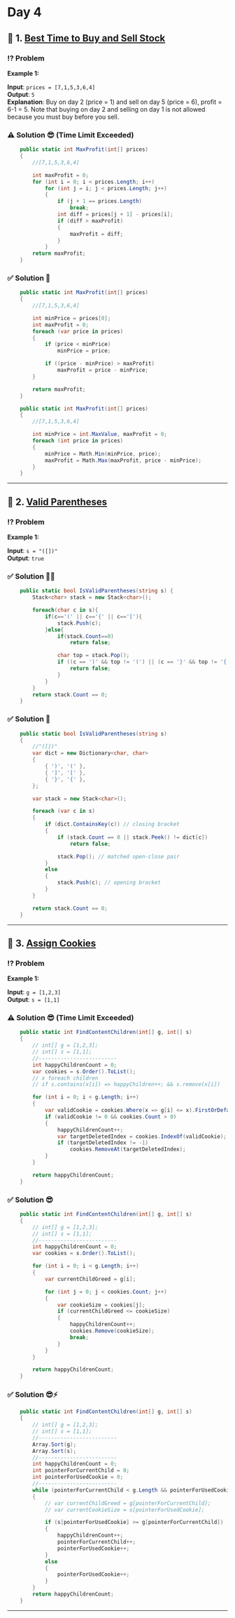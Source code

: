 # Day 4

## 📌 1. [Best Time to Buy and Sell Stock](https://leetcode.com/problems/best-time-to-buy-and-sell-stock/description/)

### ⁉️ Problem

**Example 1:**

**Input**: `prices = [7,1,5,3,6,4]`  
**Output**: `5`  
**Explanation**: Buy on day 2 (price = 1) and sell on day 5 (price = 6), profit = 6-1 = 5.
Note that buying on day 2 and selling on day 1 is not allowed because you must buy before you sell.

### ⚠️ Solution 😎 (Time Limit Exceeded)

```cs
    public static int MaxProfit(int[] prices)
    {
        //[7,1,5,3,6,4]

        int maxProfit = 0;
        for (int i = 0; i < prices.Length; i++)
            for (int j = i; j < prices.Length; j++)
            {
                if (j + 1 == prices.Length)
                    break;
                int diff = prices[j + 1] - prices[i];
                if (diff > maxProfit)
                {
                    maxProfit = diff;
                }
            }
        return maxProfit;
    }
```

### ✅ Solution 🤖

```cs
    public static int MaxProfit(int[] prices)
    {
        //[7,1,5,3,6,4]

        int minPrice = prices[0];
        int maxProfit = 0;
        foreach (var price in prices)
        {
            if (price < minPrice)
                minPrice = price;

            if ((price - minPrice) > maxProfit)
                maxProfit = price - minPrice;
        }

        return maxProfit;
    }
```

```cs
    public static int MaxProfit(int[] prices)
    {
        //[7,1,5,3,6,4]

        int minPrice = int.MaxValue, maxProfit = 0;
        foreach (int price in prices)
        {
            minPrice = Math.Min(minPrice, price);
            maxProfit = Math.Max(maxProfit, price - minPrice);
        }
    }
```

---

## 📌 2. [Valid Parentheses](https://leetcode.com/problems/valid-parentheses/description/)

### ⁉️ Problem

**Example 1:**

**Input**: `s = "([])"`  
**Output**: `true`

### ✅ Solution 🧑‍💻

```cs
    public static bool IsValidParentheses(string s) {
        Stack<char> stack = new Stack<char>();

        foreach(char c in s){
            if(c=='(' || c=='{' || c=='['){
                stack.Push(c);
            }else{
                if(stack.Count==0)
                    return false;

                char top = stack.Pop();
                if ((c == ')' && top != '(') || (c == '}' && top != '{') || (c == ']' && top != '[')){
                    return false;
                }
            }
        }
        return stack.Count == 0;
    }
```

### ✅ Solution 🤖

```cs
    public static bool IsValidParentheses(string s)
    {
        //"([])"
        var dict = new Dictionary<char, char>
        {
            { ')', '(' },
            { ']', '[' },
            { '}', '{' },
        };

        var stack = new Stack<char>();

        foreach (var c in s)
        {
            if (dict.ContainsKey(c)) // closing bracket
            {
                if (stack.Count == 0 || stack.Peek() != dict[c])
                    return false;

                stack.Pop(); // matched open-close pair
            }
            else
            {
                stack.Push(c); // opening bracket
            }
        }

        return stack.Count == 0;
    }
```

---

## 📌 3. [Assign Cookies](https://leetcode.com/problems/assign-cookies/description/)

### ⁉️ Problem

**Example 1:**

**Input**: `g = [1,2,3]`  
**Output**: `s = [1,1]`

### ⚠️ Solution 😎 (Time Limit Exceeded)

```cs
    public static int FindContentChildren(int[] g, int[] s)
    {
        // int[] g = [1,2,3];
        // int[] s = [1,1];
        //-------------------------
        int happyChildrenCount = 0;
        var cookies = s.Order().ToList();
        // x foreach children
        // if s.contains(x[i]) => happyChildren++; && s.remove(x[i])

        for (int i = 0; i < g.Length; i++)
        {
            var validCookie = cookies.Where(x => g[i] <= x).FirstOrDefault();
            if (validCookie != 0 && cookies.Count > 0)
            {
                happyChildrenCount++;
                var targetDeletedIndex = cookies.IndexOf(validCookie);
                if (targetDeletedIndex != -1)
                    cookies.RemoveAt(targetDeletedIndex);
            }
        }

        return happyChildrenCount;
    }
```

### ✅ Solution 😎

```cs
    public static int FindContentChildren(int[] g, int[] s)
    {
        // int[] g = [1,2,3];
        // int[] s = [1,1];
        //-------------------------
        int happyChildrenCount = 0;
        var cookies = s.Order().ToList();

        for (int i = 0; i < g.Length; i++)
        {
            var currentChildGreed = g[i];

            for (int j = 0; j < cookies.Count; j++)
            {
                var cookieSize = cookies[j];
                if (currentChildGreed <= cookieSize)
                {
                    happyChildrenCount++;
                    cookies.Remove(cookieSize);
                    break;
                }
            }
        }

        return happyChildrenCount;
    }
```

### ✅ Solution 😎⚡

```cs
    public static int FindContentChildren(int[] g, int[] s)
    {
        // int[] g = [1,2,3];
        // int[] s = [1,1];
        //-------------------------
        Array.Sort(g);
        Array.Sort(s);
        //-------------------------
        int happyChildrenCount = 0;
        int pointerForCurrentChild = 0;
        int pointerForUsedCookie = 0;
        //-------------------------
        while (pointerForCurrentChild < g.Length && pointerForUsedCookie < s.Length)
        {
            // var currentChildGreed = g[pointerForCurrentChild];
            // var currentCookieSize = s[pointerForUsedCookie];

            if (s[pointerForUsedCookie] >= g[pointerForCurrentChild])
            {
                happyChildrenCount++;
                pointerForCurrentChild++;
                pointerForUsedCookie++;
            }
            else
            {
                pointerForUsedCookie++;
            }
        }
        return happyChildrenCount;
    }
```

---
